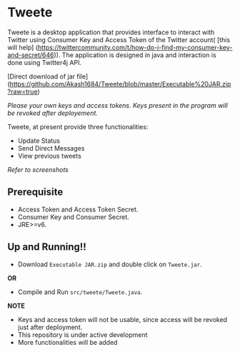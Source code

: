 Tweete
=============

Tweete is a desktop application that provides interface to interact with Twitter using Consumer Key and Access Token of the Twitter account( [this will help] (https://twittercommunity.com/t/how-do-i-find-my-consumer-key-and-secret/646)). The application is designed in java and interaction is done using Twitter4j API.

[Direct download of jar file] (https://github.com/Akash1684/Tweete/blob/master/Executable%20JAR.zip?raw=true)

*Please your own keys and access tokens. Keys present in the program will be revoked after deployement.*

Tweete, at present provide three functionalities:
* Update Status
* Send Direct Messages
* View previous tweets

*Refer to screenshots* 

Prerequisite
---

* Access Token and Access Token Secret.
* Consumer Key and Consumer Secret.
* JRE>=v6.

Up and Running!!
------------

* Download `Executable JAR.zip` and double click on `Tweete.jar`.

**OR**

* Compile and Run `src/tweete/Tweete.java`.






**NOTE**
* Keys and access token will not be usable, since access will be revoked just after deployment. 
* This repository is under active development
* More functionalities will be added
